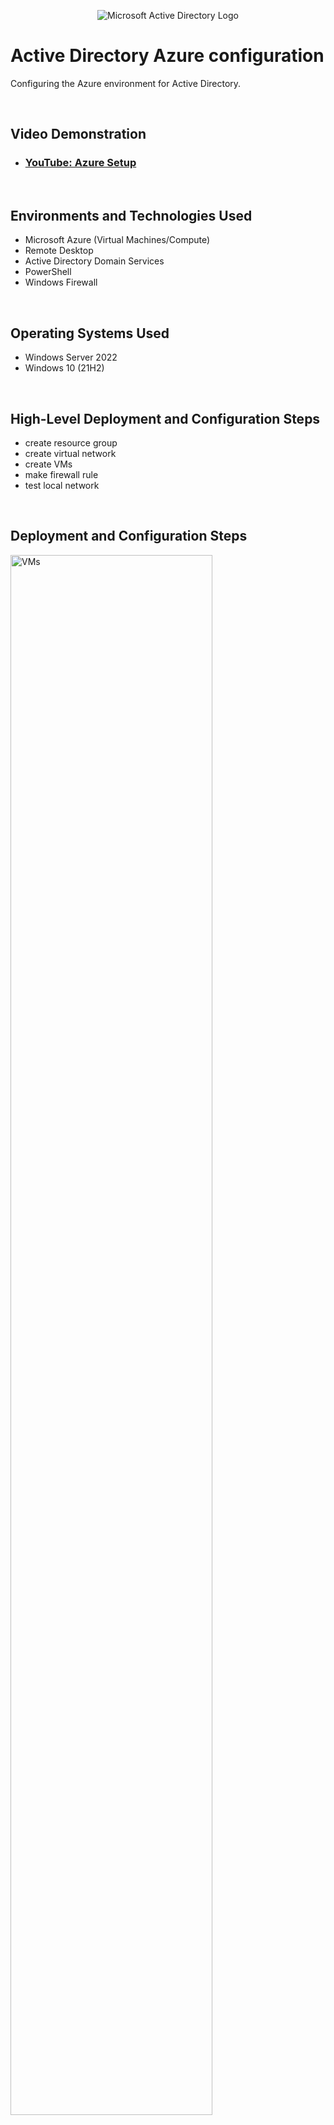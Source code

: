 <p align="center">
<img src="https://i.imgur.com/pU5A58S.png" alt="Microsoft Active Directory Logo"/>
</p>

<h1>Active Directory Azure configuration</h1>
Configuring the Azure environment for Active Directory.<br />
<p> &emsp; </p>



<h2>Video Demonstration</h2>

- ### [YouTube: Azure Setup](https://youtu.be/_UdS9Mp0wXY)
<p> &emsp; </p>


<h2>Environments and Technologies Used</h2>

- Microsoft Azure (Virtual Machines/Compute)
- Remote Desktop
- Active Directory Domain Services
- PowerShell
- Windows Firewall
<p> &emsp; </p>


<h2>Operating Systems Used </h2>

- Windows Server 2022
- Windows 10 (21H2)
<p> &emsp; </p>


<h2>High-Level Deployment and Configuration Steps</h2>

- create resource group
- create virtual network
- create VMs
- make firewall rule
- test local network
<p> &emsp; </p>


<h2>Deployment and Configuration Steps</h2>

<p>
<img src="https://i.imgur.com/UbUIUev.png" height="80%" width="80%" alt="VMs"/>
</p>
<p>
-Make a resource group, then add a virtual network onto it.<p></p>
-Create a windows server VM and a windows 10 VM in the resource group, both using the VNet created earlier.<p></p>
-The server VM will be our domain controller and win 10 the client.
</p>
<br />
<p> &emsp; </p>
<p> &emsp; </p>

  
<p>
<img src="https://i.imgur.com/Gb9fqcg.png" height="80%" width="80%" alt="static-IP"/>
</p>
<p>
-Set the Domain Controller VM's IP to be static since it will be the DNS server for our client.<p></p>
[VM -> networking -> network settings -> NIC -> ipconfig1 -> static & save] <p></p>
-Take note of the domain controller's private IP.
</p>
<br />
<p> &emsp; </p>
<p> &emsp; </p>



<p>
<img src="https://i.imgur.com/Karf5lO.png" height="80%" width="80%" alt="setting-dns"/>
</p>
<p>
-Make the client's IP static as well, we will allow firewall traffic from its IP address later.<p></p>
-Set the client's DNS settings to point to DC's private address.<p></p>
[VM -> networking -> network settings -> NIC -> DNS servers -> custom -> <DC's private> & save]<p></p>
-Restart the client VM to make sure changes went through.
</p>
<br />
<p> &emsp; </p>
<p> &emsp; </p>



<p>
<img src="https://i.imgur.com/m9w94e4.jpeg" height="80%" width="80%" alt="firewall-rule"/>
</p>
<p>
-Boot the VMs and attempt to ping the domain VM's private IP from the client (It will fail). <p></p>
-Allow ICMPv4 traffic from the clients private IP.<p></p>
[run -> "wf.msc" -> inbound rules -> new rule -> custom -> all programs -> protocol ICMPv4 -> remote = client's private]
</p>
<br />
<p> &emsp; </p>
<p> &emsp; </p>



<p>
<img src="https://i.imgur.com/VyZClrZ.jpeg" height="80%" width="80%" alt="pinged"/>
</p>
<p>
-Ping the Domain VM's private IP again to confirm the client VM has local network access to it.
<br />
